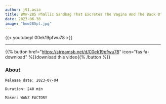 ```yaml
---
author: j91.asia
title: BMW-285 Phallic Sandbag That Excretes The Vagina And The Back Of The Throat At The Same Time! Top And Bottom Skewered Acme BEST
date: 2023-06-30
image: "bmw285pl.jpg"
---
```



{{< youtubepl 00ek19pfwu78 >}}
___

{{% button href="https://streamsb.net/d/00ek19pfwu78" icon="fas fa-download" %}}download this video{{% /button %}}
### About

`Release date: 2023-07-04`

`Duration: 240 min`

`Maker:	WANZ FACTORY`